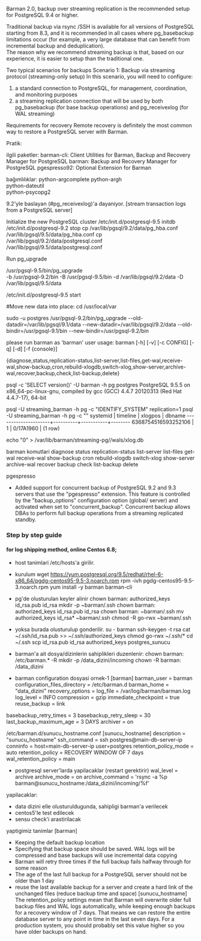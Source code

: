 Barman 2.0, backup over streaming replication is the recommended setup for
PostgreSQL 9.4 or higher.

Traditional backup via rsync /SSH is available for all versions of PostgreSQL
starting from 8.3, and it is recommended in all cases where pg_basebackup
limitations occur (for example, a very large database that can benefit from
incremental backup and deduplication).  
The reason why we recommend streaming backup is that, based on our experience,
it is easier to setup than the traditional one. 

Two typical scenarios for backups
Scenario 1: Backup via streaming protocol (streaming-only setup)
In this scenario, you will need to configure:
1. a standard connection to PostgreSQL, for management, coordination, and
   monitoring purposes
2. a streaming replication connection that will be used by both pg_basebackup
   (for base backup operations) and pg_receivexlog (for WAL streaming)

Requirements for recovery
Remote recovery is definitely the most common way to restore a PostgreSQL
server with Barman.

Pratik:


ilgili paketler:
barman-cli: Client Utilities for Barman, Backup and Recovery Manager
for PostgreSQL
barman: Backup and Recovery Manager for PostgreSQL
pgespresso92: Optional Extension for Barman

bağımlılıklar:
python-argcomplete
python-argh       
python-dateutil   
python-psycopg2   

9.2'yle baslayan (#pg_receivexlog)'a dayaniyor. 
[stream transaction logs from a PostgreSQL server]

Initialize the new PostgreSQL cluster
/etc/init.d/postgresql-9.5 initdb
/etc/init.d/postgresql-9.2 stop
cp /var/lib/pgsql/9.2/data/pg_hba.conf /var/lib/pgsql/9.5/data/pg_hba.conf 
cp /var/lib/pgsql/9.2/data/postgresql.conf /var/lib/pgsql/9.5/data/postgresql.conf

Run pg_upgrade

/usr/pgsql-9.5/bin/pg_upgrade  \
-b /usr/pgsql-9.2/bin 
-B /usr/pgsql-9.5/bin 
-d /var/lib/pgsql/9.2/data 
-D /var/lib/pgsql/9.5/data

/etc/init.d/postgresql-9.5 start

#Move new data into place:
cd /usr/local/var

   sudo -u postgres /usr/pgsql-9.2/bin/pg_upgrade
--old-datadir=/var/lib/pgsql/9.1/data --new-datadir=/var/lib/pgsql/9.2/data
--old-bindir=/usr/pgsql-9.1/bin --new-bindir=/usr/pgsql-9.2/bin

please run barman as 'barman' user
usage: barman [-h] [-v] [-c CONFIG] [-q] [-d] [-f {console}]
              
{diagnose,status,replication-status,list-server,list-files,get-wal,receive-wal,show-backup,cron,rebuild-xlogdb,switch-xlog,show-server,archive-wal,recover,backup,check,list-backup,delete}


psql -c 'SELECT version()' -U barman -h pg postgres 
PostgreSQL 9.5.5 on x86_64-pc-linux-gnu, compiled by gcc (GCC) 4.4.7 20120313
(Red Hat 4.4.7-17), 64-bit

psql -U streaming_barman -h pg -c "IDENTIFY_SYSTEM" replication=1 psql -U
streaming_barman -h pg -c ""
      systemid       | timeline |  xlogpos  | dbname 
---------------------+----------+-----------+--------
 6368754516593252106 |        1 | 0/17A1960 | 
(1 row)

echo "0" > /var/lib/barman/streaming-pg//wals/xlog.db  

barman komutlari
diagnose
status
replication-status
list-server
list-files
get-wal
receive-wal
show-backup
cron
rebuild-xlogdb
switch-xlog
show-server
archive-wal
recover
backup
check
list-backup
delete

pgespresso 
* Added support for concurrent backup of PostgreSQL 9.2 and 9.3
  servers that use the "pgespresso" extension. This feature is
  controlled by the "backup_options" configuration option (global/
  server) and activated when set to "concurrent_backup". Concurrent
  backup allows DBAs to perform full backup operations from a
  streaming replicated standby.

### Step by step guide 
#### for log shipping method, online Centos 6.8;
* host tanimlari /etc/hosts'a girilir.
* kurulum
wget https://yum.postgresql.org/9.5/redhat/rhel-6-x86_64/pgdg-centos95-9.5-3.noarch.rpm
rpm -ivh pgdg-centos95-9.5-3.noarch.rpm
yum install -y barman barman-cli

* pg'de olusturulan keyler alinir 
chown barman: authorized_keys id_rsa.pub id_rsa
mkdir -p ~barman/.ssh
chown barman: authorized_keys id_rsa.pub id_rsa
chown barman: ~barman/.ssh
mv authorized_keys id_rsa\* ~barman/.ssh
chmod -R go-rwx ~barman/.ssh
* yoksa burada olusturulup gonderilir.
su - barman
ssh-keygen -t rsa
cat ~/.ssh/id_rsa.pub >> ~/.ssh/authorized_keys
chmod go-rwx ~/.ssh/\*
cd ~/.ssh
scp id_rsa.pub id_rsa authorized_keys postgres_sunucu

* barman'a ait dosya/dizinlerin sahiplikleri duzenlenir:
chown barman: /etc/barman.\* -R
mkdir -p /data_dizini/incoming
chown -R barman: /data_dizini


* barman configuration dosyasi ornek-1
[barman]
barman_user = barman
configuration_files_directory = /etc/barman.d
barman_home = "data_dizini"
recovery_options = 
log_file = /var/log/barman/barman.log
log_level = INFO
compression = gzip
immediate_checkpoint = true
reuse_backup = link 
                    
basebackup_retry_times =  3
basebackup_retry_sleep = 30
last_backup_maximum_age = 3 DAYS
archiver = on

/etc/barman.d/sunucu_hostname.conf
[sunucu_hostname]
description = "sunucu_hostname"
ssh_command = ssh postgres@main-db-server-ip
conninfo = host=main-db-server-ip user=postgres
retention_policy_mode = auto
retention_policy = RECOVERY WINDOW OF 7 days
wal_retention_policy = main


* postgresql server'larda yapilacaklar (restart gerektirir)
wal_level = archive
archive_mode = on
archive_command = 'rsync -a %p barman@sunucu_hostname:/data_dizini/incoming/%f'


yapilacaklar: 
* data dizini elle olusturuldugunda, sahipligi barman'a verilecek
* centos5'le test edilecek
* sensu check'i arastirilacak

yaptigimiz tanimlar
[barman]
  * Keeping the default backup location
  * Specifying that backup space should be saved. WAL logs will be
    compressed and base backups will use incremental data copying
  * Barman will retry three times if the full backup fails halfway
    through for some reason
  * The age of the last full backup for a PostgreSQL server should not
    be older than 1 day
  * reuse the last available backup for a server and create  a hard link of the unchanged files (reduce backup time and space)
[sunucu_hostname]
   The retention_policy settings mean that Barman will overwrite older
   full backup files and WAL logs automatically, while keeping enough
   backups for a recovery window of 7 days. That means we can restore the
   entire database server to any point in time in the last seven days. For
   a production system, you should probably set this value higher so you
   have older backups on hand.
